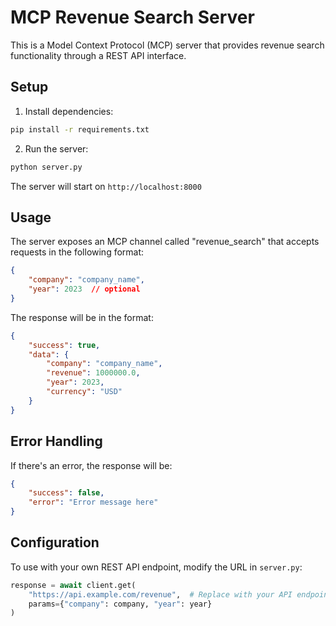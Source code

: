 # MCP Revenue Search Server

This is a Model Context Protocol (MCP) server that provides revenue search functionality through a REST API interface.

## Setup

1. Install dependencies:
```bash
pip install -r requirements.txt
```

2. Run the server:
```bash
python server.py
```

The server will start on `http://localhost:8000`

## Usage

The server exposes an MCP channel called "revenue_search" that accepts requests in the following format:

```json
{
    "company": "company_name",
    "year": 2023  // optional
}
```

The response will be in the format:

```json
{
    "success": true,
    "data": {
        "company": "company_name",
        "revenue": 1000000.0,
        "year": 2023,
        "currency": "USD"
    }
}
```

## Error Handling

If there's an error, the response will be:

```json
{
    "success": false,
    "error": "Error message here"
}
```

## Configuration

To use with your own REST API endpoint, modify the URL in `server.py`:

```python
response = await client.get(
    "https://api.example.com/revenue",  # Replace with your API endpoint
    params={"company": company, "year": year}
)
``` 